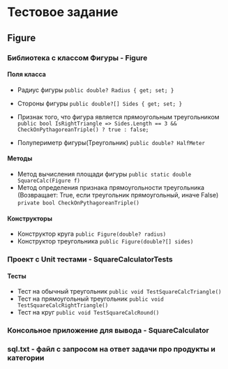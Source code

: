 # Тестовое задание
## Figure
### Библиотека с классом Фигуры - Figure
#### Поля класса

- Радиус фигуры
    `public double? Radius { get; set; }`
- Стороны фигуры
    `public double?[] Sides { get; set; }`
- Признак того, что фигура является прямоугольным треугольником
    `public bool IsRightTriangle => Sides.Length == 3 && CheckOnPythagoreanTriple() ? true : false;`

- Полупериметр фигуры(Треугольник) 
    `public double? HalfMeter`
#### Методы
- Метод вычисления площади фигуры
    `public static double SquareCalc(Figure f)`
- Метод определения признака прямоугольности треугольника
 (Возвращает: True, если треугольник прямоугольный, иначе False)
  `private bool CheckOnPythagoreanTriple()`
#### Конструкторы
- Конструктор круга
    `public Figure(double? radius)`
- Конструктор треугольника
    `public Figure(double?[] sides)`
### Проект с Unit тестами - SquareCalculatorTests
#### Тесты
- Тест на обычный треугольник
    `public void TestSquareCalcTriangle()`
- Тест на прямоугольный треугольник
    `public void TestSquareCalcRightTriangle()`
- Тест на круг
    `public void TestSquareCalcRound()`
### Консольное приложение для вывода - SquareCalculator
### sql.txt - файл с запросом на ответ задачи про продукты и категории
